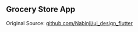 ## Grocery Store App

Original Source: [github.com/Nabinji/ui_design_flutter](https://github.com/Nabinji/ui_design_flutter/tree/main/lib/grocery_store_app)

